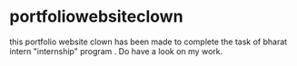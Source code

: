 # portfoliowebsiteclown
this portfolio website clown has been made to complete the task of bharat intern "internship" program . Do have a look on my work.

